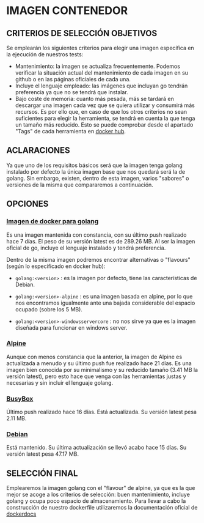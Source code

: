 # IMAGEN CONTENEDOR

## CRITERIOS DE SELECCIÓN OBJETIVOS

Se emplearán los siguientes criterios para elegir una imagen específica en la ejecución de nuestros tests:

- Mantenimiento: la imagen se actualiza frecuentemente. Podemos verificar la situación actual del mantenimiento de cada imagen en su github o en las páginas oficiales de cada una.
- Incluye el lenguaje empleado: las imágenes que incluyan go tendrán preferencia ya que no se tendrá que instalar.
- Bajo coste de memoria: cuanto más pesada, más se tardará en descargar una imagen cada vez que se quiera utilizar y consumirá más recursos. Es por ello que, en caso de que los otros criterios no sean suficientes para elegir la herramienta, se tendrá en cuenta la que tenga un tamaño más reducido. Esto se puede comprobar desde el apartado "Tags" de cada herramienta en [docker hub](https://hub.docker.com/).

## ACLARACIONES

Ya que uno de los requisitos básicos será que la imagen tenga golang instalado por defecto la única imagen base que nos quedará será la de golang. Sin embargo, existen, dentro de esta imagen, varios "sabores" o versiones de la misma que compararemos a continuación.

## OPCIONES

### [Imagen de docker para golang](https://hub.docker.com/_/golang)

Es una imagen mantenida con constancia, con su último push realizado hace 7 días. El peso de su versión latest es de 289.26 MB. Al ser la imagen oficial de go, incluye el lenguaje instalado y tendrá preferencia.

Dentro de la misma imagen podremos encontrar alternativas o "flavours" (según lo especificado en docker hub):

- `golang:<version>` : es la imagen por defecto, tiene las características de Debian.

- `golang:<version>-alpine` : es una imagen basada en alpine, por lo que nos encontramos igualmente ante una bajada considerable del espacio ocupado (sobre los 5 MB).

- `golang:<version>-windowsservercore` : no nos sirve ya que es la imagen diseñada para funcionar en windows server.

### [Alpine](https://hub.docker.com/_/alpine)

Aunque con menos constancia que la anterior, la imagen de Alpine es actualizada a menudo y su último push fue realizado hace 21 días. Es una imagen bien conocida por su minimalismo y su reducido tamaño (3.41 MB la versión latest), pero esto hace que venga con las herramientas justas y necesarias y sin incluir el lenguaje golang.

### [BusyBox](https://hub.docker.com/_/busybox)

Último push realizado hace 16 días. Está actualizada. Su versión latest pesa 2.11 MB.

### [Debian](https://hub.docker.com/_/debian)

Está mantenido. Su última actualización se llevó acabo hace 15 días. Su versión latest pesa 47.17 MB.

## SELECCIÓN FINAL

Emplearemos la imagen golang con el "flavour" de alpine, ya que es la que mejor se acoge a los criterios de selección: buen mantenimiento, incluye golang y ocupa poco espacio de almacenamiento.
Para llevar a cabo la construcción de nuestro dockerfile utilizaremos la documentación oficial de [dockerdocs](https://docs.docker.com/guides/golang/run-tests/)

